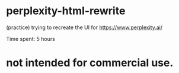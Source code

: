 # perplexity-html-rewrite
(practice) trying to recreate the UI for https://www.perplexity.ai/

Time spent: 5 hours

# not intended for commercial use.
